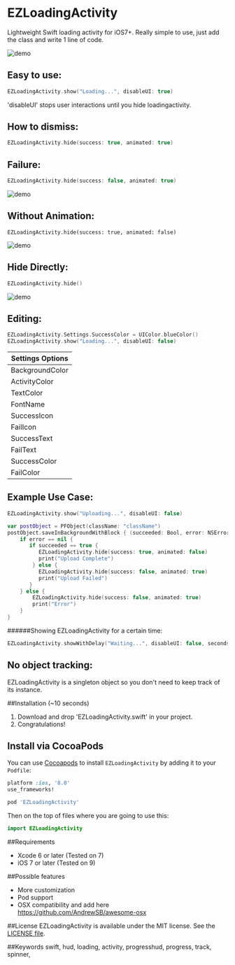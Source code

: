 EZLoadingActivity
==========
Lightweight Swift loading activity for iOS7+. Really simple to use, just add the class and write 1 line of code. 

![demo](http://i.imgur.com/xLHKvSB.gif)

## Easy to use:
```swift
EZLoadingActivity.show("Loading...", disableUI: true)
```
'disableUI' stops user interactions until you hide loadingactivity.  

## How to dismiss:
```swift
EZLoadingActivity.hide(success: true, animated: true)
```

## Failure:
```swift
EZLoadingActivity.hide(success: false, animated: true)
```
![demo](http://i.imgur.com/x2BAEmG.gif)

## Without Animation:
```swifts
EZLoadingActivity.hide(success: true, animated: false)
```
![demo](http://i.imgur.com/fXvCbIy.gif)

## Hide Directly:
```swift
EZLoadingActivity.hide()
```
![demo](http://i.imgur.com/2cySGp6.gif)

## Editing:
```swift
EZLoadingActivity.Settings.SuccessColor = UIColor.blueColor()
EZLoadingActivity.show("Loading...", disableUI: false)
```

|Settings Options|
| -------------|
|BackgroundColor|
|ActivityColor|
|TextColor|
|FontName|
|SuccessIcon|
|FailIcon|
|SuccessText|
|FailText|
|SuccessColor|
|FailColor|

## Example Use Case:

```swift
EZLoadingActivity.show("Uploading...", disableUI: false)

var postObject = PFObject(className: "className")
postObject.saveInBackgroundWithBlock { (succeeded: Bool, error: NSError!) -> Void in
    if error == nil {
       if succeeded == true {
          EZLoadingActivity.hide(success: true, animated: false)
          print("Upload Complete")
        } else {
          EZLoadingActivity.hide(success: false, animated: true)
          print("Upload Failed")
       }
    } else {
        EZLoadingActivity.hide(success: false, animated: true)
        print("Error")
    }
}
```

######Showing EZLoadingActivity for a certain time:

```swift
EZLoadingActivity.showWithDelay("Waiting...", disableUI: false, seconds: 2)
```

## No object tracking:
EZLoadingActivity is a singleton object so you don't need to keep track of its instance.  

##Installation (~10 seconds)

1. Download and drop 'EZLoadingActivity.swift' in your project.  
2. Congratulations!  

## Install via CocoaPods

You can use [Cocoapods](http://cocoapods.org/) to install `EZLoadingActivity` by adding it to your `Podfile`:

```ruby
platform :ios, '8.0'
use_frameworks!

pod 'EZLoadingActivity'
```

Then on the top of files where you are going to use this:

```swift
import EZLoadingActivity
```

##Requirements

- Xcode 6 or later (Tested on 7)
- iOS 7 or later (Tested on 9)

##Possible features

- More customization
- Pod support 
- OSX compatibility and add here https://github.com/AndrewSB/awesome-osx

##License
EZLoadingActivity is available under the MIT license. See the [LICENSE file](https://github.com/goktugyil/EZLoadingActivity/blob/master/LICENSE).

##Keywords
swift, hud, loading, activity, progresshud, progress, track, spinner,
